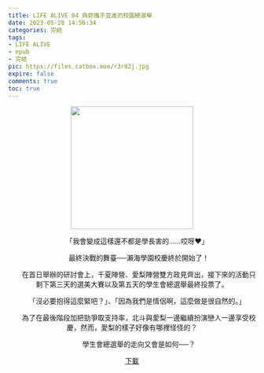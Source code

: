 ```yaml
---
title: LIFE ALIVE 04 與妳攜手並進的校園總選舉
date: 2023-05-28 14:56:34
categories: 完結
tags:
- LIFE ALIVE
- epub
- 完結
pic: https://files.catbox.moe/r3r82j.jpg
expire: false
comments: true
toc: true
---
```


<div style="text-align:center" class="kratos-post-content">

<img width="250px" src="https://files.catbox.moe/r3r82j.jpg">

<p>
　　「我會變成這樣還不都是學長害的……哎呀♥」

　　最終決戰的舞臺──瀨海學園校慶終於開始了！

　　在首日舉辦的研討會上，千夏陣營、愛梨陣營雙方政見齊出，接下來的活動只剩下第三天的選美大賽以及第五天的學生會總選舉最終投票了。

　　「沒必要抱得這麼緊吧？」、「因為我們是情侶啊，這麼做是很自然的。」

　　為了在最後階段加把勁爭取支持率，北斗與愛梨一邊繼續扮演戀人一邊享受校慶，然而，愛梨的樣子好像有哪裡怪怪的？

　　學生會總選舉的走向又會是如何──？
</p>

<p>
<a href="https://epubdatabase.azurewebsites.net/EBOOKS/EPUB/完結/Life Alive！/Life Alive！4 與你繼續學園總選舉.epub?download=1">下載</a>
</p>

</div>